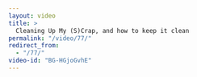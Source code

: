 ```yaml
---
layout: video
title: >
  Cleaning Up My (S)Crap, and how to keep it clean
permalink: "/video/77/"
redirect_from:
  - "/77/"
video-id: "BG-HGjoGvhE"
---
```


